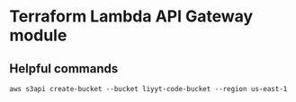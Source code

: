 # Terraform Lambda API Gateway module


Helpful commands
-

`aws s3api create-bucket --bucket liyyt-code-bucket --region us-east-1`



